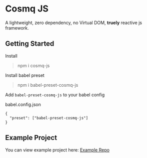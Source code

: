 # Cosmq JS

A lightweight, zero dependency, no Virtual DOM, **truely** reactive js framework.


## Getting Started

Install
>  npm i cosmq-js

Install babel preset
> npm i babel-preset-cosmq-js

Add `babel-preset-cosmq-js` to your babel config 

babel.config.json
```
{
  "preset": ["babel-preset-cosmq-js"]
}
```

## Example Project

You can view example project here: [Example Repo](#https://github.com/DDinenno/cosmq-js-example)